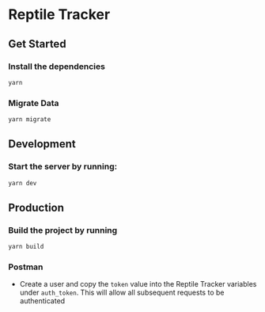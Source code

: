 # Reptile Tracker

## Get Started

### Install the dependencies

```bash
yarn
```

### Migrate Data

```bash
yarn migrate
```

## Development

### Start the server by running:

```bash
yarn dev
```

## Production

### Build the project by running

```bash
yarn build
```

### Postman

- Create a user and copy the `token` value into the Reptile Tracker variables under `auth_token`. This will allow all subsequent requests to be authenticated
